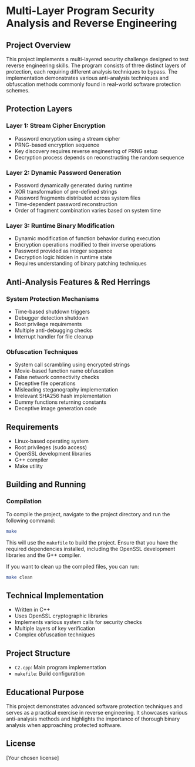 # Multi-Layer Program Security Analysis and Reverse Engineering

## Project Overview
This project implements a multi-layered security challenge designed to test reverse engineering skills. The program consists of three distinct layers of protection, each requiring different analysis techniques to bypass. The implementation demonstrates various anti-analysis techniques and obfuscation methods commonly found in real-world software protection schemes.

## Protection Layers

### Layer 1: Stream Cipher Encryption
- Password encryption using a stream cipher
- PRNG-based encryption sequence
- Key discovery requires reverse engineering of PRNG setup
- Decryption process depends on reconstructing the random sequence

### Layer 2: Dynamic Password Generation
- Password dynamically generated during runtime
- XOR transformation of pre-defined strings
- Password fragments distributed across system files
- Time-dependent password reconstruction
- Order of fragment combination varies based on system time

### Layer 3: Runtime Binary Modification
- Dynamic modification of function behavior during execution
- Encryption operations modified to their inverse operations
- Password provided as integer sequence
- Decryption logic hidden in runtime state
- Requires understanding of binary patching techniques

## Anti-Analysis Features & Red Herrings

### System Protection Mechanisms
- Time-based shutdown triggers
- Debugger detection shutdown
- Root privilege requirements
- Multiple anti-debugging checks
- Interrupt handler for file cleanup

### Obfuscation Techniques
- System call scrambling using encrypted strings
- Movie-based function name obfuscation
- False network connectivity checks
- Deceptive file operations
- Misleading steganography implementation
- Irrelevant SHA256 hash implementation
- Dummy functions returning constants
- Deceptive image generation code

## Requirements
- Linux-based operating system
- Root privileges (sudo access)
- OpenSSL development libraries
- G++ compiler
- Make utility

## Building and Running

### Compilation
To compile the project, navigate to the project directory and run the following command:

```bash
make
```

This will use the `makefile` to build the project. Ensure that you have the required dependencies installed, including the OpenSSL development libraries and the G++ compiler.

If you want to clean up the compiled files, you can run:

```bash
make clean
```

## Technical Implementation
- Written in C++
- Uses OpenSSL cryptographic libraries
- Implements various system calls for security checks
- Multiple layers of key verification
- Complex obfuscation techniques

## Project Structure
- `C2.cpp`: Main program implementation
- `makefile`: Build configuration

## Educational Purpose
This project demonstrates advanced software protection techniques and serves as a practical exercise in reverse engineering. It showcases various anti-analysis methods and highlights the importance of thorough binary analysis when approaching protected software.

## License
[Your chosen license]